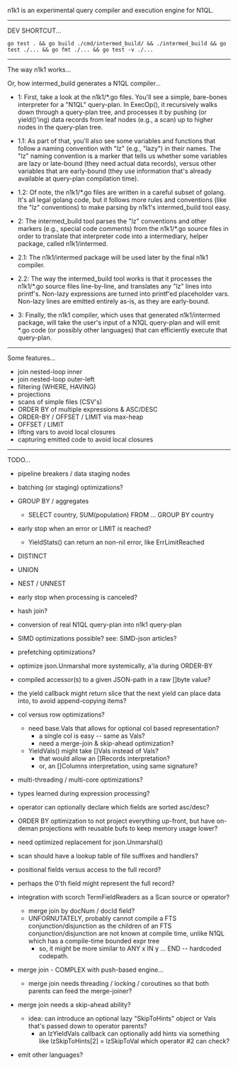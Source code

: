 n1k1 is an experimental query compiler and execution engine for N1QL.

-------------------------------------------------------
DEV SHORTCUT...

    go test . && go build ./cmd/intermed_build/ && ./intermed_build && go test ./... && go fmt ./... && go test -v ./...

-------------------------------------------------------
The way n1k1 works...

Or, how intermed_build generates a N1QL compiler...

- 1: First, take a look at the n1k1/*.go files.  You'll see a simple,
bare-bones interpreter for a "N1QL" query-plan.  In ExecOp(), it
recursively walks down through a query-plan tree, and processes it by
pushing (or yield()'ing) data records from leaf nodes (e.g., a scan)
up to higher nodes in the query-plan tree.

- 1.1: As part of that, you'll also see some variables and functions
that follow a naming convention with "lz" (e.g., "lazy") in their
names.  The "lz" naming convention is a marker that tells us whether
some variables are lazy or late-bound (they need actual data records),
versus other variables that are early-bound (they use information
that's already available at query-plan compilation time).

- 1.2: Of note, the n1k1/*.go files are written in a careful subset of
golang.  It's all legal golang code, but it follows more rules and
conventions (like the "lz" conventions) to make parsing by n1k1's
intermed_build tool easy.

- 2: The intermed_build tool parses the "lz" conventions and other
markers (e.g., special code comments) from the n1k1/*.go source files
in order to translate that interpreter code into a intermediary,
helper package, called n1k1/intermed.

- 2.1: The n1k1/intermed package will be used later by the final n1k1
compiler.

- 2.2: The way the intermed_build tool works is that it processes the
n1k1/*.go source files line-by-line, and translates any "lz" lines
into printf's.  Non-lazy expressions are turned into printf'ed
placeholder vars.  Non-lazy lines are emitted entirely as-is, as they
are early-bound.

- 3: Finally, the n1k1 compiler, which uses that generated
n1k1/intermed package, will take the user's input of a N1QL query-plan
and will emit *.go code (or possibly other languages) that can
efficiently execute that query-plan.

------------------------------------------
Some features...

- join nested-loop inner
- join nested-loop outer-left
- filtering (WHERE, HAVING)
- projections
- scans of simple files (CSV's)
- ORDER BY of multiple expressions & ASC/DESC
- ORDER-BY / OFFSET / LIMIT via max-heap
- OFFSET / LIMIT
- lifting vars to avoid local closures
- capturing emitted code to avoid local closures

------------------------------------------
TODO...

- pipeline breakers / data staging nodes
- batching (or staging) optimizations?

- GROUP BY / aggregates
  - SELECT country, SUM(population) FROM ... GROUP BY country

- early stop when an error or LIMIT is reached?
  - YieldStats() can return an non-nil error, like ErrLimitReached

- DISTINCT

- UNION

- NEST / UNNEST

- early stop when processing is canceled?

- hash join?

- conversion of real N1QL query-plan into n1k1 query-plan

- SIMD optimizations possible?  see: SIMD-json articles?

- prefetching optimizations?

- optimize json.Unmarshal more systemically, a'la during ORDER-BY

- compiled accessor(s) to a given JSON-path in a raw []byte value?

- the yield callback might return slice that the next yield
  can place data into, to avoid append-copying items?

- col versus row optimizations?
  - need base.Vals that allows for optional col based representation?
    - a single col is easy -- same as Vals?
    - need a merge-join & skip-ahead optimization?
  - YieldVals() might take []Vals instead of Vals?
    - that would allow an []Records interpretation?
    - or, an []Columns interpretation, using same signature?

- multi-threading / multi-core optimizations?

- types learned during expression processing?

- operator can optionally declare which fields are sorted asc/desc?

- ORDER BY optimization to not project everything up-front,
  but have on-deman projections with reusable bufs to keep memory usage lower?

- need optimized replacement for json.Unmarshal()

- scan should have a lookup table of file suffixes and handlers?

- positional fields versus access to the full record?
- perhaps the 0'th field might represent the full record?

- integration with scorch TermFieldReaders as a Scan source or operator?
  - merge join by docNum / docId field?
  - UNFORNUTATELY, probably cannot compile a FTS conjunction/disjunction
    as the children of an FTS conjunction/disjunction
    are not known at compile time, unlike N1QL which has a compile-time
    bounded expr tree
    - so, it might be more similar to ANY x IN y ... END -- hardcoded codepath.

- merge join - COMPLEX with push-based engine...
  - merge join needs threading / locking / coroutines
    so that both parents can feed the merge-joiner?

- merge join needs a skip-ahead ability?
  - idea: can introduce an optional lazy "SkipToHints" object or Vals
    that's passed down to operator parents?
    - an lzYieldVals callback can optionally add hints via
      something like lzSkipToHints[2] = lzSkipToVal which operator #2 can check?

- emit other languages?
